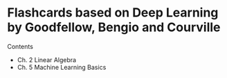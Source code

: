 # Flashcards based on Deep Learning by Goodfellow, Bengio and Courville

Contents

- Ch. 2 Linear Algebra
- Ch. 5 Machine Learning Basics
